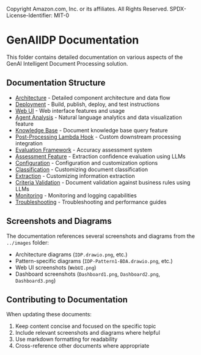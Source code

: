 Copyright Amazon.com, Inc. or its affiliates. All Rights Reserved.
SPDX-License-Identifier: MIT-0

# GenAIIDP Documentation

This folder contains detailed documentation on various aspects of the GenAI Intelligent Document Processing solution.

## Documentation Structure

- [Architecture](./architecture.md) - Detailed component architecture and data flow
- [Deployment](./deployment.md) - Build, publish, deploy, and test instructions
- [Web UI](./web-ui.md) - Web interface features and usage
- [Agent Analysis](./agent-analysis.md) - Natural language analytics and data visualization feature
- [Knowledge Base](./knowledge-base.md) - Document knowledge base query feature
- [Post-Processing Lambda Hook](./post-processing-lambda-hook.md) - Custom downstream processing integration
- [Evaluation Framework](./evaluation.md) - Accuracy assessment system
- [Assessment Feature](./assessment.md) - Extraction confidence evaluation using LLMs
- [Configuration](./configuration.md) - Configuration and customization options
- [Classification](./classification.md) - Customizing document classification
- [Extraction](./extraction.md) - Customizing information extraction
- [Criteria Validation](./criteria-validation.md) - Document validation against business rules using LLMs
- [Monitoring](./monitoring.md) - Monitoring and logging capabilities
- [Troubleshooting](./troubleshooting.md) - Troubleshooting and performance guides

## Screenshots and Diagrams

The documentation references several screenshots and diagrams from the `../images` folder:

- Architecture diagrams (`IDP.drawio.png`, etc.)
- Pattern-specific diagrams (`IDP-Pattern1-BDA.drawio.png`, etc.)
- Web UI screenshots (`WebUI.png`)
- Dashboard screenshots (`Dashboard1.png`, `Dashboard2.png`, `Dashboard3.png`)

## Contributing to Documentation

When updating these documents:

1. Keep content concise and focused on the specific topic
2. Include relevant screenshots and diagrams where helpful
3. Use markdown formatting for readability
4. Cross-reference other documents where appropriate
